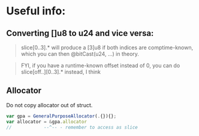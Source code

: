 # Useful info:

## Converting []u8 to u24 and vice versa:

>  slice[0..3].* will produce a [3]u8 if both indices are comptime-known, which you can then @bitCast(u24, ...) in theory.

>  FYI, if you have a runtime-known offset instead of 0, you can do slice[off..][0..3].* instead, I think


## Allocator

Do not copy allocator out of struct.

```ts
var gpa = GeneralPurposeAllocator(.{}){};
var allocator = &gpa.allocator
//            --^-- - remember to access as slice
```


